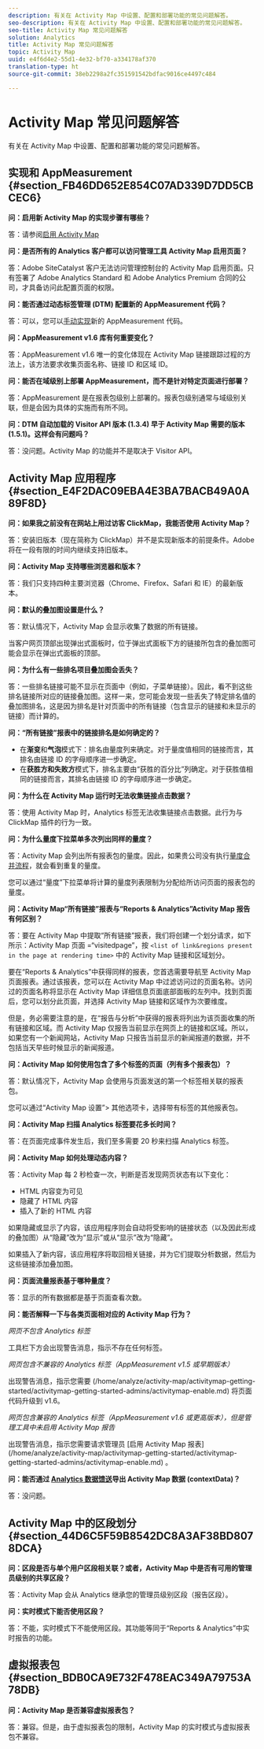 ```yaml
---
description: 有关在 Activity Map 中设置、配置和部署功能的常见问题解答。
seo-description: 有关在 Activity Map 中设置、配置和部署功能的常见问题解答。
seo-title: Activity Map 常见问题解答
solution: Analytics
title: Activity Map 常见问题解答
topic: Activity Map
uuid: e4f6d4e2-55d1-4e32-bf70-a334178af370
translation-type: ht
source-git-commit: 38eb2298a2fc351591542bdfac9016ce4497c484

---
```



# Activity Map 常见问题解答

有关在 Activity Map 中设置、配置和部署功能的常见问题解答。

## 实现和 AppMeasurement {#section_FB46DD652E854C07AD339D7DD5CBCEC6}

**问：启用新 Activity Map 的实现步骤有哪些？**

答：请参阅[启用 Activity Map](/help/analyze/activity-map/activitymap-getting-started/activitymap-getting-started-admins/activitymap-enable.md)

**问：是否所有的 Analytics 客户都可以访问管理工具 Activity Map 启用页面？**

答：Adobe SiteCatalyst 客户无法访问管理控制台的 Activity Map 启用页面。只有签署了 Adobe Analytics Standard 和 Adobe Analytics Premium 合同的公司，才具备访问此配置页面的权限。

**问：能否通过动态标签管理 (DTM) 配置新的 AppMeasurement 代码？**

答：可以，您可以[手动实现](https://marketing.adobe.com/resources/help/zh_CN/dtm/analytics_dtm.html)新的 AppMeasurement 代码。

**问：AppMeasurement v1.6 库有何重要变化？**

答：AppMeasurement v1.6 唯一的变化体现在 Activity Map 链接跟踪过程的方法上，该方法要求收集页面名称、链接 ID 和区域 ID。

**问：能否在域级别上部署 AppMeasurement，而不是针对特定页面进行部署？**

答：AppMeasurement 是在报表包级别上部署的。报表包级别通常与域级别关联，但是会因为具体的实施而有所不同。

**问：DTM 自动加载的 Visitor API 版本 (1.3.4) 早于 Activity Map 需要的版本 (1.5.1)。这样会有问题吗？**

答：没问题。Activity Map 的功能并不是取决于 Visitor API。

## Activity Map 应用程序 {#section_E4F2DAC09EBA4E3BA7BACB49A0A89F8D}

**问：如果我之前没有在网站上用过访客 ClickMap，我能否使用 Activity Map？**

答：安装旧版本（现在简称为 ClickMap）并不是实现新版本的前提条件。Adobe 将在一段有限的时间内继续支持旧版本。

**问：Activity Map 支持哪些浏览器和版本？**

答：我们只支持四种主要浏览器（Chrome、Firefox、Safari 和 IE）的最新版本。

**问：默认的叠加图设置是什么？**

答：默认情况下，Activity Map 会显示收集了数据的所有链接。

当客户网页顶部出现弹出式面板时，位于弹出式面板下方的链接所包含的叠加图可能会显示在弹出式面板的顶部。

**问：为什么有一些排名项目叠加图会丢失？**

答：一些排名链接可能不显示在页面中（例如，子菜单链接）。因此，看不到这些排名链接所对应的链接叠加图。这样一来，您可能会发现一些丢失了特定排名值的叠加图排名，这是因为排名是针对页面中的所有链接（包含显示的链接和未显示的链接）而计算的。

**问：“所有链接”报表中的链接排名是如何确定的？**

* 在&#x200B;**渐变**&#x200B;和&#x200B;**气泡**&#x200B;模式下：排名由量度列来确定。对于量度值相同的链接而言，其排名由链接 ID 的字母顺序进一步确定。
* 在&#x200B;**获胜方和失败方**&#x200B;模式下，排名主要由“获胜的百分比”列确定。对于获胜值相同的链接而言，其排名由链接 ID 的字母顺序进一步确定。

**问：为什么在 Activity Map 运行时无法收集链接点击数据？**

答：使用 Activity Map 时，Analytics 标签无法收集链接点击数据。此行为与 ClickMap 插件的行为一致。

**问：为什么量度下拉菜单多次列出同样的量度？**

答：Activity Map 会列出所有报表包的量度。因此，如果贵公司没有执行[量度合并流程](https://marketing.adobe.com/resources/help/zh_CN/analytics/calcmetrics/cm_transition.html)，就会看到重复的量度。

您可以通过“量度”下拉菜单将计算的量度列表限制为分配给所访问页面的报表包的量度。

**问：Activity Map“所有链接”报表与“Reports &amp; Analytics”Activity Map 报告有何区别？**

答：要在 Activity Map 中提取“所有链接”报表，我们将创建一个划分请求，如下所示：Activity Map 页面 =“visitedpage”，按 `<list of link&regions present in the page at rendering time>` 中的 Activity Map 链接和区域划分。

要在“Reports &amp; Analytics”中获得同样的报表，您首选需要导航至 Activity Map 页面报表。通过该报表，您可以在 Activity Map 中过滤访问过的页面名称。访问过的页面名称将显示在 Activity Map 详细信息页面底部面板的左列中。找到页面后，您可以划分此页面，并选择 Activity Map 链接和区域作为次要维度。

但是，务必需要注意的是，在“报告与分析”中获得的报表将列出为该页面收集的所有链接和区域。而 Activity Map 仅报告当前显示在网页上的链接和区域。所以，如果您有一个新闻网站，Activity Map 只报告当前显示的新闻报道的数据，并不包括当天早些时候显示的新闻报道。

**问：Activity Map 如何使用包含了多个标签的页面（列有多个报表包）？**

答：默认情况下，Activity Map 会使用与页面发送的第一个标签相关联的报表包。

您可以通过“Activity Map 设置”&gt; 其他选项卡，选择带有标签的其他报表包。

**问：Activity Map 扫描 Analytics 标签要花多长时间？**

答：在页面完成事件发生后，我们至多需要 20 秒来扫描 Analytics 标签。

**问：Activity Map 如何处理动态内容？**

答：Activity Map 每 2 秒检查一次，判断是否发现网页状态有以下变化：

* HTML 内容变为可见
* 隐藏了 HTML 内容
* 插入了新的 HTML 内容

如果隐藏或显示了内容，该应用程序则会自动将受影响的链接状态（以及因此形成的叠加图）从“隐藏”改为“显示”或从“显示”改为“隐藏”。

如果插入了新内容，该应用程序将取回相关链接，并为它们提取分析数据，然后为这些链接添加叠加图。

**问：页面流量报表基于哪种量度？**

答：显示的所有数据都是基于页面查看次数。

**问：能否解释一下与各类页面相对应的 Activity Map 行为？**

*网页不包含 Analytics 标签*

工具栏下方会出现警告消息，指示不存在任何标签。

*网页包含不兼容的 Analytics 标签（AppMeasurement v1.5 或早期版本）*

出现警告消息，指示您需要 (/home/analyze/activity-map/activitymap-getting-started/activitymap-getting-started-admins/activitymap-enable.md) 将页面代码升级到 v1.6。

*网页包含兼容的 Analytics 标签（AppMeasurement v1.6 或更高版本），但是管理工具中未启用 Activity Map 报告*

出现警告消息，指示您需要请求管理员 \[启用 Activity Map 报表\](/home/analyze/activity-map/activitymap-getting-started/activitymap-getting-started-admins/activitymap-enable.md) 。

**问：能否通过 [Analytics 数据馈送](https://marketing.adobe.com/resources/help/zh_CN/reference/analytics-data-feed.html)导出 Activity Map 数据 (contextData)？**

答：没问题。

## Activity Map 中的区段划分 {#section_44D6C5F59B8542DC8A3AF38BD8078DCA}

**问：区段是否与单个用户区段相关联？或者，Activity Map 中是否有可用的管理员级别的共享区段？**

答：Activity Map 会从 Analytics 继承您的管理员级别区段（报告区段）。

**问：实时模式下能否使用区段？**

答：不能，实时模式下不能使用区段。其功能等同于“Reports &amp; Analytics”中实时报告的功能。

## 虚拟报表包 {#section_BDB0CA9E732F478EAC349A79753A78DB}

**问：Activity Map 是否兼容虚拟报表包？**

答：兼容。但是，由于虚拟报表包的限制，Activity Map 的实时模式与虚拟报表包不兼容。
